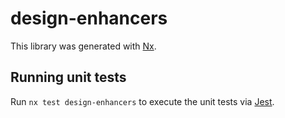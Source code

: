 # design-enhancers

This library was generated with [Nx](https://nx.dev).

## Running unit tests

Run `nx test design-enhancers` to execute the unit tests via
[Jest](https://jestjs.io).
